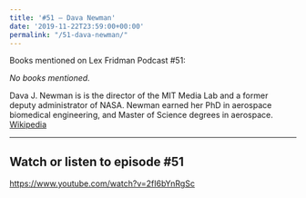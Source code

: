 ```yaml
---
title: '#51 – Dava Newman'
date: '2019-11-22T23:59:00+00:00'
permalink: "/51-dava-newman/"
---
```


Books mentioned on Lex Fridman Podcast #51:

*No books mentioned.*

<!--more-->

Dava J. Newman is is the director of the MIT Media Lab and a former deputy administrator of NASA. Newman earned her PhD in aerospace biomedical engineering, and Master of Science degrees in aerospace. <a href="https://en.wikipedia.org/wiki/Dava_Newman" target="_blank">Wikipedia</a>

- - - - - -

## Watch or listen to episode #51

<https://www.youtube.com/watch?v=2fI6bYnRgSc>